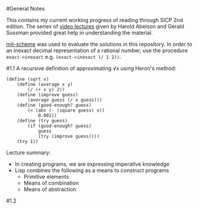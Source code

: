 #General Notes

This contains my current working progress of reading through SICP 2nd edition. The series of [video lectures](https://ocw.mit.edu/courses/electrical-engineering-and-computer-science/6-001-structure-and-interpretation-of-computer-programs-spring-2005/video-lectures/) given by Harold Abelson and Gerald Sussman provided great help in understanding the material.

[mit-scheme](https://www.gnu.org/software/mit-scheme/) was used to evaluate the solutions in this repository.
In order to an inexact decimal representation of a rational number, use the procedure `exact->inexact` e.g. `(exact->inexact (/ 1 2))`.

#1.1
A recursive definition of approximating √x using Heron's method:
```
(define (sqrt x)
    (define (average x y) 
        (/ (+ x y) 2))
    (define (improve guess)
        (average guess (/ x guess)))
    (define (good-enough? guess)
        (< (abs (- (square guess) x))
            0.001))
    (define (try guess)
        (if (good-enough? guess)
            guess
            (try (improve guess))))
    (try 1))
```
Lecture summary:
- In creating programs, we are expressing imperative knowledge
- Lisp combines the following as a means to construct programs
    - Primitive elements
    - Means of combination
    - Means of abstraction

#1.2

